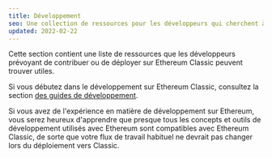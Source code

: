 ```yaml
---
title: Développement
seo: Une collection de ressources pour les développeurs qui cherchent à en savoir plus sur la contribution ou le déploiement d'applications sur Ethereum Classic.
updated: 2022-02-22
---
```


Cette section contient une liste de ressources que les développeurs prévoyant de contribuer ou de déployer sur Ethereum Classic peuvent trouver utiles.

Si vous débutez dans le développement sur Ethereum Classic, consultez la section [des guides de développement](/guides/development).

Si vous avez de l'expérience en matière de développement sur Ethereum, vous serez heureux d'apprendre que presque tous les concepts et outils de développement utilisés avec Ethereum sont compatibles avec Ethereum Classic, de sorte que votre flux de travail habituel ne devrait pas changer lors du déploiement vers Classic.
